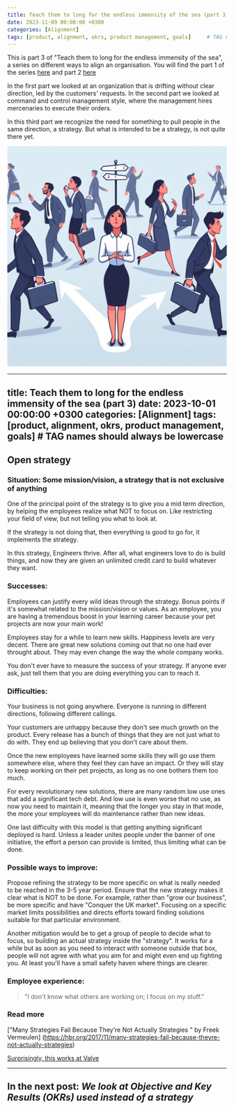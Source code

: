```yaml
---
title: Teach them to long for the endless immensity of the sea (part 3 - Open Strategy)
date: 2023-11-09 00:00:00 +0300
categories: [Alignment]
tags: [product, alignment, okrs, product management, goals] 	# TAG names should always be lowercase
---
```



This is part 3 of "Teach them to long for the endless immensity of the sea", a series on different ways to align an organisation.
You will find the part 1 of the series [here](https://www.productmusings.fi/posts/alignment1/) and part 2 [here](https://www.productmusings.fi/posts/alignment2/)

In the first part we looked at an organization that is drifting without clear direction, led by the customers' requests.
In the second part we looked at command and control management style, where the management hires mercenaries to execute their orders.

In this third part we recognize the need for something to pull people in the same direction, a strategy. But what is intended to be a strategy, is not quite there yet.

![OpenStrategy](/assets/img/BadStrategy.jpg)

---
title: Teach them to long for the endless immensity of the sea (part 3)
date: 2023-10-01 00:00:00 +0300
categories: [Alignment]
tags: [product, alignment, okrs, product management, goals] 	# TAG names should always be lowercase
---

## Open strategy

### Situation: Some mission/vision, a strategy that is not exclusive of anything


One of the principal point of the strategy is to give you a mid term direction, by helping the employees realize what NOT to focus on.
Like restricting your field of view, but not telling you what to look at.

If the strategy is not doing that, then everything is good to go for, it implements the strategy.

In this strategy, Engineers thrive. After all, what engineers love to do is build things, and now they are given an unlimited credit card to build whatever they want.

### Successes:

Employees can justify every wild ideas through the strategy. Bonus points if it's somewhat related to the mission/vision or values.
As an employee, you are having a tremendous boost in your learning career because your pet projects are now your main work!

Employees stay for a while to learn new skills. Happiness levels are very decent.
There are great new solutions coming out that no one had ever throught about. They may even change the way the whole company works.

You don't ever have to measure the success of your strategy. If anyone ever ask, just tell them that you are doing everything you can to reach it.

### Difficulties:

Your business is not going anywhere. Everyone is running in different directions, following different callings.

Your customers are unhappy because they don't see much growth on the product. Every release has a bunch of things that they are not just what to do with.
They end up believing that you don't care about them.

Once the new employees have learned some skills they will go use them somewhere else, where they feel they can have an impact.
Or they will stay to keep working on their pet projects, as long as no one bothers them too much.

For every revolutionary new solutions, there are many random low use ones that add a significant tech debt.
And low use is even worse that no use, as now you need to maintain it, meaning that the longer you stay in that mode, the more your employees will do maintenance rather than new ideas.

One last difficulty with this model is that getting anything significant deployed is hard. Unless a leader unites people under the banner of one initiative, the effort a person can provide is limited, thus limiting what can be done.

### Possible ways to improve:

Propose refining the strategy to be more specific on what is really needed to be reached in the 3-5 year period.
Ensure that the new strategy makes it clear what is NOT to be done. For example, rather than "grow our business", be more specific and have "Conquer the UK market".
Focusing on a specific market limits possibilities and directs efforts toward finding solutions suitable for that particular environment.

Another mitigation would be to get a group of people to decide what to focus, so building an actual strategy inside the "strategy". 
It works for a while but as soon as you need to interact with someone outside that box, people will not agree with what you aim for and might even end up fighting you.
At least you'll have a small safety haven where things are clearer.

### Employee experience: 

> "I don't know what others are working on; I focus on my stuff."

### Read more
["Many Strategies Fail Because They’re Not Actually Strategies " by Freek Vermeulen] (https://hbr.org/2017/11/many-strategies-fail-because-theyre-not-actually-strategies)

[Surprisingly, this works at Valve](https://steamcdn-a.akamaihd.net/apps/valve/Valve_NewEmployeeHandbook.pdf)



---
**In the next post:**
*We look at Objective and Key Results (OKRs) used instead of a strategy*
---